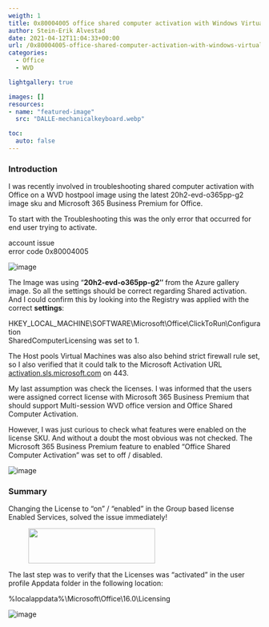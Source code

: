 ```yaml
---
weigth: 1
title: 0x80004005 office shared computer activation with Windows Virtual Desktop
author: Stein-Erik Alvestad
date: 2021-04-12T11:04:33+00:00
url: /0x80004005-office-shared-computer-activation-with-windows-virtual-desktop/
categories:
  - Office
  - WVD

lightgallery: true

images: []
resources:
- name: "featured-image"
  src: "DALLE-mechanicalkeyboard.webp"

toc:
  auto: false
---
```


### Introduction

I was recently involved in troubleshooting shared computer activation with Office on a WVD hostpool image using the latest 20h2-evd-o365pp-g2 image sku and Microsoft 365 Business Premium for Office.  
  
To start with the Troubleshooting this was the only error that occurred for end user trying to activate.  
  
account issue  
error code 0x80004005

![image](/wp-content/uploads/2021/04/code08004005_office_activation.png)


The Image was using &#8220;**20h2-evd-o365pp-g2&#8243;** from the Azure gallery image. So all the settings should be correct regarding Shared activation. And I could confirm this by looking into the Registry was applied with the correct **settings**:  

HKEY\_LOCAL\_MACHINE\SOFTWARE\Microsoft\Office\ClickToRun\Configuration  
SharedComputerLicensing was set to 1. 

The Host pools Virtual Machines was also also behind strict firewall rule set, so I also verified that it could talk to the Microsoft Activation URL <a target="_blank" href="http://activation.sls.microsoft.com/" rel="noreferrer noopener">activation.sls.microsoft.com</a> on 443.  
  
My last assumption was check the licenses. I was informed that the users were assigned correct license with Microsoft 365 Business Premium that should support Multi-session WVD office version and Office Shared Computer Activation.  
  
However, I was just curious to check what features were enabled on the license SKU. And without a doubt the most obvious was not checked. The Microsoft 365 Business Premium feature to enabled &#8220;Office Shared Computer Activation&#8221; was set to off / disabled.

![image](/wp-content/uploads/2021/04/0x80004005_office_shared_license.png)

### Summary

Changing the License to &#8220;on&#8221; / &#8220;enabled&#8221; in the Group based license Enabled Services, solved the issue immediately!<figure class="wp-block-image size-large">

<img decoding="async" loading="lazy" width="253" height="70" src="/wp-content/uploads/2021/04/office_shared_computer_activation.png" alt="" class="wp-image-1457" /> </figure> 

The last step was to verify that the Licenses was &#8220;activated&#8221; in the user profile Appdata folder in the following location:  


%localappdata%\Microsoft\Office\16.0\Licensing

![image](/wp-content/uploads/2021/04/License_solved-1024x176.png)

